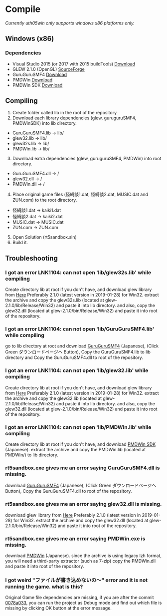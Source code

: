 # Compile
*Currently uth05win only supports windows x86 platforms only.* 
  
## Windows (x86)
### Dependencies
* Visual Studio 2015 (or 2017 with 2015 buildTools) [Download](https://visualstudio.com)
* GLEW 2.1.0 (OpenGL) [SourceForge](https://glew.sourceforge.net)
* GuruGuruSMF4 [Download](https://www.vector.co.jp/soft/dl/win95/prog/se302066.html)
* PMDWin [Download](http://c60.la.coocan.jp/)
* PMDWin SDK [Download](http://c60.la.coocan.jp/)

## Compiling
1. Create folder called lib in the root of the repository
2. Download each library dependencies (glew, guruguruSMF4, PMDWinSDK) into lib directory.
  * GuruGuruSMF4.lib -> lib/
  * glew32.lib -> lib/
  * glew32s.lib -> lib/
  * PMDWin.lib -> lib/
3. Download extra dependencies (glew, guruguruSMF4, PMDWin) into root directory.
  * GuruGuruSMF4.dll -> /
  * glew32.dll -> /
  * PMDWin.dll -> /
4. Place original game files (怪綺談1.dat, 怪綺談2.dat, MUSIC.dat and ZUN.com) to the root directory.
  * 怪綺談1.dat -> kaiki1.dat
  * 怪綺談2.dat -> kaiki2.dat
  * MUSIC.dat -> MUSIC.dat
  * ZUN.com -> ZUN.com
5. Open Solution (rt5sandbox.sln)
6. Build it.

## Troubleshooting

### I got an error LNK1104: can not open 'lib/glew32s.lib' while compiling
Create directory lib at root if you don't have, and download glew library from [Here](http://glew.sourceforge.net/) Preferably 2.1.0 (latest version in 2019-01-28) for Win32. extract the archive and copy the glew32s.lib (located at glew-2.1.0/lib/Release/Win32) and paste it into lib directory. and also, copy the glew32.dll (located at glew-2.1.0/bin/Release/Win32) and paste it into root of the repository.

### I got an error LNK1104: can not open 'lib/GuruGuruSMF4.lib' while compiling
go to lib directory at root and download [GuruGuruSMF4]( https://www.vector.co.jp/soft/dl/win95/prog/se302066.html) (Japanese), (Click Green ダウンロードページヘ Button), Copy the GuruGuruSMF4.lib to lib directory and Copy the GuruGuruSMF4.dll to root of the repository.

### I got an error LNK1104: can not open 'lib/glew32.lib' while compiling
Create directory lib at root if you don't have, and download glew library from [Here](http://glew.sourceforge.net/) Preferably 2.1.0 (latest version in 2019-01-28) for Win32. extract the archive and copy the glew32.lib (located at glew-2.1.0/lib/Release/Win32) and paste it into lib directory. and also, copy the glew32.dll (located at glew-2.1.0/bin/Release/Win32) and paste it into root of the repository.

### I got an error LNK1104: can not open 'lib/PMDWin.lib' while compiling
Create directory lib at root if you don't have, and download [PMDWin SDK](http://c60.la.coocan.jp/) (Japanese). extract the archive and copy the PMDWin.lib (located at PMDWin/) to lib directory.

### rt5sandbox.exe gives me an error saying GuruGuruSMF4.dll is missing.
download [GuruGuruSMF4]( https://www.vector.co.jp/soft/dl/win95/prog/se302066.html) (Japanese), (Click Green ダウンロードページヘ Button), Copy the GuruGuruSMF4.dll to root of the repository.

### rt5sandbox.exe gives me an error saying glew32.dll is missing.
download glew library from [Here](http://glew.sourceforge.net/) Preferably 2.1.0 (latest version in 2019-01-28) for Win32. extract the archive and copy the glew32.dll (located at glew-2.1.0/bin/Release/Win32) and paste it into root of the repository.

### rt5sandbox.exe gives me an error saying PMDWin.exe is missing.
download [PMDWin](http://c60.la.coocan.jp/) (Japanese). since the archive is using legacy lzh format, you will need a third-party extractor (such as 7-zip) copy the PMDWin.dll and paste it into root of the repository.

### I got weird "ファイルが書き込めないの～" error and it is not running the game. what is this?
Original Game file dependencies are missing, if you are after the commit [0078a033](https://github.com/Wintiger0222/uth05win/commit/0078a033d9df42b4b67dc9720766e9263e6170ac), you can run the project as Debug mode and find out which file is missing by clicking OK button at the error message.